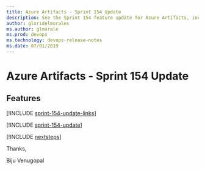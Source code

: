 ```yaml
---
title: Azure Artifacts - Sprint 154 Update
description: See the Sprint 154 feature update for Azure Artifacts, including next steps.
author: gloridelmorales
ms.author: glmorale
ms.prod: devops
ms.technology: devops-release-notes
ms.date: 07/01/2019
---
```


# Azure Artifacts - Sprint 154 Update

## Features

[!INCLUDE [sprint-154-update-links](../_shared/artifacts/sprint-154-update-links.md)]

[!INCLUDE [sprint-154-update](../_shared/artifacts/sprint-154-update.md)]

[!INCLUDE [nextsteps](../_shared/nextsteps.md)]

Thanks,

Biju Venugopal
